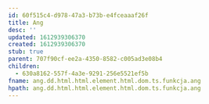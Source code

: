 ```yaml
---
id: 60f515c4-d978-47a3-b73b-e4fceaaaf26f
title: Ang
desc: ''
updated: 1612939306370
created: 1612939306370
stub: true
parent: 707f90cf-ee2a-4350-8582-c005ad3e08b4
children:
  - 630a8162-557f-4a3e-9291-256e5521ef5b
fname: ang.dd.html.html.element.html.dom.ts.funkcja.ang
hpath: ang.dd.html.html.element.html.dom.ts.funkcja.ang
---
```



